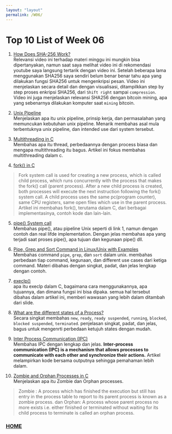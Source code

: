 ```yaml
---
layout: "layout"
permalink: /W06/
---
```


# Top 10 List of Week 06

1. [How Does SHA-256 Work?](https://www.youtube.com/watch?v=f9EbD6iY9zI)<br>
Relevansi video ini terhadap materi minggu ini mungkin bisa dipertanyakan, namun saat saya melihat video ini di rekomendasi youtube saya langsung tertarik dengan video ini. Setelah beberapa lama menggunakan SHA256 saya sendiri belum benar benar tahu apa yang dilakukan fungsi SHA256 untuk mengenkripsi pesan. Video ini menjelaskan secara detail dan dengan visualisasi, ditampilkkan step by step proses enkripsi SHA256, dari ```Shift right``` sampai ```compression```. Video ini juga menjelaskan relevansi SHA256 dengan bitcoin mining, apa yang sebenarnya dilakukan komputer saat ```mining``` bitcoin.

2. [Unix Pipeline](https://www.youtube.com/watch?v=bKzonnwoR2I)<br>
Menjelaskan apa itu unix pipeline, prinsip kerja, dan permasalahan yang memuncukan kebutuhan unix pipeline. Menarik membahas asal mula terbentuknya unix pipeline, dan intended use dari system tersebut.

3. [Multithreading in C](https://www.geeksforgeeks.org/multithreading-c-2/)<br>
Membahas apa itu thread, perbedaannya dengan process biasa dan mengapa multithreading itu bagus. Artikel ini fokus membahas multithreading dalam c.

4. [fork() in C](https://www.geeksforgeeks.org/fork-system-call/)<br>
>Fork system call is used for creating a new process, which is called child process, which runs concurrently with the process that makes the fork() 
>call (parent process). After a new child process is created, both processes will execute the next instruction following the fork() system call. 
>A child process uses the same pc(program counter), same CPU registers, same open files which use in the parent process. 
Artikel ini membahas fork(), terutama dalam C, dari berbagai implementasinya, contoh kode dan lain-lain.

5. [pipe() System call](https://www.geeksforgeeks.org/pipe-system-call/)<br>
Membahas pipe(), atau pipeline Unix seperti di link 1, namun dengan contoh dan real lifde implementation. Dengan jelas membahas apa yang terjadi saat proses pipe(), apa tujuan dan kegunaan pipe() dll.

6. [Pipe, Grep and Sort Command in Linux/Unix with Examples](https://www.guru99.com/linux-pipe-grep.html)<br>
Membahas command ```pipe```, ```grep```, dan ```sort``` dalam unix. membahas perbedaan tiap command, kegunaan, dan different use cases dari ketiga command. Materi dibahas dengan singkat, padat, dan jelas lengkap dengan contoh.

7. [execlp()](https://www.qnx.com/developers/docs/6.5.0SP1.update/com.qnx.doc.neutrino_lib_ref/e/execlp.html)<br>
apa itu execlp dalam C, bagaimana cara menggunakannya, apa tujuannya, dan dimana fungsi ini bisa dipaka. semua hal tersebut dibahas dalam artikel ini, memberi wawasan yang lebih dalam ditambah dari slide.

8. [What are the different states of a Process?](https://www.google.com/search?q=process+states&safe=strict&sxsrf=ALeKk02B8dDdih95xMj7F_-nWbYjQ2t8pQ%3A1619332839656&source=hp&ei=5w6FYKrFJZP8rQGPk4qwBg&iflsig=AINFCbYAAAAAYIUc9zIQYpPsqtKKqM9LpBk_OQ6phApp&oq=process+states&gs_lcp=Cgdnd3Mtd2l6EAMyAggAMgIIADIHCAAQhwIQFDICCAAyAggAMgcIABCHAhAUMgIIADICCAAyAggAMgIIADoECCMQJzoECAAQQzoFCAAQsQM6CAgAELEDEIMBOgQILhAnOgUIABCRAjoLCC4QsQMQxwEQowI6BAgAEApQyQVYtBtgwhxoAHAAeACAAUeIAbsGkgECMTSYAQCgAQGqAQdnd3Mtd2l6&sclient=gws-wiz&ved=0ahUKEwjq1Lb15JjwAhUTfisKHY-JAmYQ4dUDCAc&uact=5)<br>
Secara singkat membahas ```new```, ```ready```, ```ready suspended```, ```running```, ```blocked```, ```blocked suspended```, ```terminated```. penjelasan singkat, padat, dan jelas, bagus untuk mengenrti perbedaan ketujuh states dengan mudah.

9. [Inter Process Communication (IPC)](https://www.geeksforgeeks.org/inter-process-communication-ipc/#:~:text=Inter%2Dprocess%20communication%20(IPC),Message%20passing)<br>
Membahas IPC dengan lengkap dan jelas. __Inter-process communication (IPC) is a mechanism that allows processes to communicate with each other and synchronize their actions.__ Artikel melampirkan kode bersama outputnya sehingga pemahaman lebih dalam.

10. [Zombie and Orphan Processes in C](https://www.geeksforgeeks.org/zombie-and-orphan-processes-in-c/)<br>
Menjelaskan apa itu Zombie dan Orphan processes. 
>Zombie : A process which has finished the execution but still has entry in the process table to report to its parent process is known as a zombie process.
dan
>Orphan:  A process whose parent process no more exists i.e. either finished or terminated without waiting for its child process to terminate is called an orphan process.

### [HOME](https://theophilus-lukas.github.io/os211)